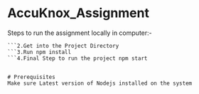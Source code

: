 # AccuKnox_Assignment
Steps to run the assignment locally in computer:-
```1.Clone the repo from git link 
```2.Get into the Project Directory 
```3.Run npm install 
```4.Final Step to run the project npm start 


# Prerequisites
Make sure Latest version of Nodejs installed on the system
